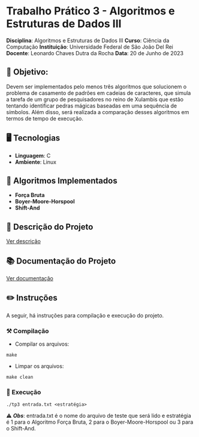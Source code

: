 # Trabalho Prático 3 - Algoritmos e Estruturas de Dados III

**Disciplina**: Algoritmos e Estruturas de Dados III
**Curso**: Ciência da Computação
**Instituição**: Universidade Federal de São João Del Rei
**Docente**: Leonardo Chaves Dutra da Rocha
**Data**: 20 de Junho de 2023

## 📖 Objetivo:

Devem ser implementados pelo menos três algoritmos que solucionem o problema de casamento de padrões em cadeias de caracteres, 
que simula a tarefa de um grupo de pesquisadores no reino de Xulambis que estão tentando identificar pedras mágicas baseadas em uma sequência de símbolos. 
Além disso, será realizada a comparação desses algoritmos em termos de tempo de execução.

## 🖥️ Tecnologias

- **Linguagem**: C
- **Ambiente**: Linux

## 🧠 Algoritmos Implementados

- **Força Bruta**
- **Boyer-Moore-Horspool**
- **Shift-And**

## 📝​ Descrição do Projeto

[Ver descrição](./descricao.pdf)

## 📚 Documentação do Projeto

[Ver documentação](./documentação.pdf)

## ✏️ Instruções

A seguir, há instruções para compilação e execução do projeto.

### ⚒️ Compilação

- Compilar os arquivos:
```
make
````

- Limpar os arquivos:
```
make clean
```

### 🚀 Execução

````
./tp3 entrada.txt <estratégia>
````

⚠️ ***Obs***: entrada.txt é o nome do arquivo de teste que será lido e estratégia é 1 para o Algoritmo Força Bruta, 2 para o Boyer-Moore-Horspool ou 3 para o Shift-And.
